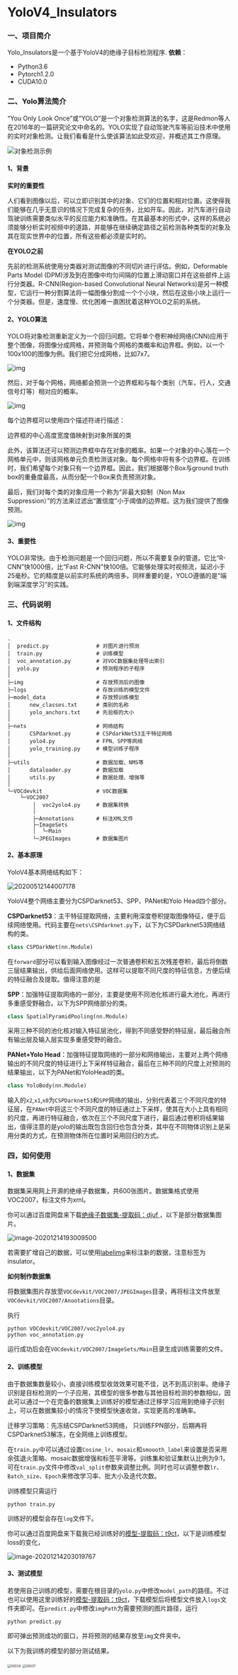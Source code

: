 # YoloV4_Insulators

### 一、项目简介

Yolo_Insulators是一个基于YoloV4的绝缘子目标检测程序.
**依赖**：

- Python3.6
- Pytorch1.2.0
- CUDA10.0

### 二、Yolo算法简介

“You Only Look Once”或“YOLO”是一个对象检测算法的名字，这是Redmon等人在2016年的一篇研究论文中命名的。YOLO实现了自动驾驶汽车等前沿技术中使用的实时对象检测。让我们看看是什么使该算法如此受欢迎，并概述其工作原理。

![对象检测示例](.assets/4034970a304e251f40223503c86146117d3e5366.jpeg)

#### 1、背景

**实时的重要性**

人们看到图像以后，可以立即识别其中的对象、它们的位置和相对位置。这使得我们能够在几乎无意识的情况下完成复杂的任务，比如开车。因此，对汽车进行自动驾驶训练需要类似水平的反应能力和准确性。在其最基本的形式中，这样的系统必须能够分析实时视频中的道路，并能够在继续确定路径之前检测各种类型的对象及其在现实世界中的位置，所有这些都必须是实时的。

**在YOLO之前**

先前的检测系统使用分类器对测试图像的不同切片进行评估。例如，Deformable Parts Model (DPM)涉及到在图像中均匀间隔的位置上滑动窗口并在这些部件上运行分类器。R-CNN(Region-based Convolutional Neural Networks)是另一种模型，它运行一种分割算法将一幅图像分割成一个个小块，然后在这些小块上运行一个分类器。但是，速度慢、优化困难一直困扰着这种YOLO之前的系统。

#### 2、YOLO算法

YOLO将对象检测重新定义为一个回归问题。它将单个卷积神经网络(CNN)应用于整个图像，将图像分成网格，并预测每个网格的类概率和边界框。例如，以一个100x100的图像为例。我们把它分成网格，比如7x7。

![img](.assets/8694a4c27d1ed21bc6ed15f6c38952c250da3fee.jpeg)

然后，对于每个网格，网络都会预测一个边界框和与每个类别（汽车，行人，交通信号灯等）相对应的概率。

![img](.assets/d52a2834349b033bae87aafa7b29b9d5d439bdf5.jpeg)

每个边界框可以使用四个描述符进行描述：

边界框的中心高度宽度值映射到对象所属的类

此外，该算法还可以预测边界框中存在对象的概率。如果一个对象的中心落在一个网格单元中，则该网格单元负责检测该对象。每个网格中将有多个边界框。在训练时，我们希望每个对象只有一个边界框。因此，我们根据哪个Box与ground truth box的重叠度最高，从而分配一个Box来负责预测对象。

最后，我们对每个类的对象应用一个称为“非最大抑制（Non Max Suppression）”的方法来过滤出“置信度”小于阈值的边界框。这为我们提供了图像预测。

![img](.assets/a8014c086e061d95a3897a4e0b1385d760d9cae3.jpeg)

#### 3、重要性

YOLO非常快。由于检测问题是一个回归问题，所以不需要复杂的管道。它比“R-CNN”快1000倍，比“Fast R-CNN”快100倍。它能够处理实时视频流，延迟小于25毫秒。它的精度是以前实时系统的两倍多。同样重要的是，YOLO遵循的是“端到端深度学习”的实践。

### 三、代码说明

#### 1、文件结构

```
.
│  predict.py				# 对图片进行预测
│  train.py					# 训练模型
│  voc_annotation.py		# 对VOC数据集处理导出索引
│  yolo.py					# 预测程序的子程序
│  
├─img						# 存放预测后的图像
├─logs						# 存放训练的模型文件
├─model_data				# 存放预训练模型
│      new_classes.txt		# 类别的名称
│      yolo_anchors.txt		# 先验框的大小
│      
├─nets						# 网络结构
│      CSPdarknet.py		# CSPdarkNet53主干特征网络
│      yolo4.py				# FPN、SPP等网络
│      yolo_training.py		# 模型训练子程序
│      
├─utils						# 数据加载、NMS等
│      dataloader.py		# 数据加载
│      utils.py				# 数据处理、增强等
│      
└─VOCdevkit					# VOC数据集
    └─VOC2007
        │  voc2yolo4.py		# 数据集转换
        │  
        ├─Annotations		# 标注XML文件
        ├─ImageSets
        │  └─Main
        └─JPEGImages		# 数据集图片
```

#### 2、基本原理

YoloV4基本网络结构如下：

![20200512144007178](../../YoloV4_Insulators/.assets/20200512144007178.png)

YoloV4整个网络主要分为CSPDarknet53、SPP、PANet和Yolo Head四个部分。

**CSPDarknet53**：主干特征提取网络，主要利用深度卷积提取图像特征，便于后续网络使用。代码主要在`nets\CSPdarknet.py`下，以下为CSPDarknet53网络结构的类。

```python
class CSPDarkNet(nn.Module)
```

在`forward`部分可以看到输入图像经过一次普通卷积和五次残差卷积，最后将倒数三层结果输出，供给后面网络使用。这样可以提取不同尺度的特征信息，方便后续的特征融合及提取。值得注意的是

**SPP**：加强特征提取网络的一部分，主要是使用不同池化核进行最大池化，再进行多重感受野融合。以下为SPP网络部分的类。

```python
class SpatialPyramidPooling(nn.Module)
```

采用三种不同的池化核对输入特征层池化，得到不同感受野的特征层，最后融合所有输出层及输入层实现多重感受野的融合。

**PANet+Yolo Head**：加强特征提取网络的一部分和网络输出，主要对上两个网络输出的不同尺度的特征进行上下采样特征融合，最后在三种不同的尺度上对预测的结果输出，以下为PANet和YoloHead的类。

```python
class YoloBody(nn.Module)
```

输入的`x2`,`x1`,`x0`为`CSPDarknet53`和`SPP`网络的输出，分别代表着三个不同尺度的特征层，在`PANet`中将这三个不同尺度的特征通过上下采样，使其在大小上具有相同的尺度，再进行特征融合，依次在三个不同尺度下进行，最后通过卷积将结果输出，值得注意的是yolo的输出既包含回归也包含分类，其中在不同物体识别上是采用分类的方式，在预测物体所在位置时采用回归的方式。

### 四，如何使用

#### 1、数据集

数据集采用网上开源的绝缘子数据集，共600张图片。数据集格式使用VOC2007，标注文件为xml。

你可以通过百度网盘来下载[绝缘子数据集-提取码：djuf ](https://pan.baidu.com/s/1z_J9tx-151FFAVW9ASJz9A )，以下是部分数据集图片。

![image-20201214193009500](.assets/image-2020121419300950.png)

若需要扩增自己的数据，可以使用[labelimg](https://github.com/tzutalin/labelImg)来标注新的数据，注意标签为insulator。

**如何制作数据集**

将数据集图片存放至`VOCdevkit/VOC2007/JPEGImages`目录，再将标注文件放至`VOCdevkit/VOC2007/Anootations`目录。

执行

```
python VOCdevkit/VOC2007/voc2yolo4.py
python voc_annotation.py
```

运行成功后会在`VOCdevkit/VOC2007/ImageSets/Main`目录生成训练需要的文件。

#### 2、训练模型

由于数据集数量较小，直接训练模型收敛效果可能不佳，达不到高识别率。绝缘子识别是目标检测的一个子应用，其模型的很多参数与其他目标检测的参数相似，因此可以通过一个在完备的数据集上训练好的模型通过迁移学习应用到绝缘子识别上，可以在数据集较小的情况下使模型快速收敛，实现更高的准确率。

迁移学习策略：先冻结CSPDarknet53网络， 只训练FPN部分，后期再将CSPDarknet53解冻，在全网络上训练模型。

在`train.py`中可以通过设置`Cosine_lr`、`mosaic`和`smoooth_label`来设置是否采用余弦退火策略、mosaic数据增强和标签平滑等。训练集和验证集默认比例为9:1，可在`train.py`文件中修改`val_split`参数来调整比例。同时也可以调整参数`lr`、`Batch_size`、`Epoch`来修改学习率、批大小及迭代次数。

训练模型只需运行

```
python train.py
```

训练好的模型会存在`log`文件下。

你可以通过百度网盘来下载我已经训练好的[模型-提取码：t9ct](https://pan.baidu.com/s/1bGBd9821KCpcgOTRuHQseg)，以下是训练模型loss的变化，

![image-20201214203019767](.assets/image-20201214203019767.png)

#### 3、测试模型

若使用自己训练的模型，需要在根目录的`yolo.py`中修改`model_path`的路径。不过也可以使用这里训练好的[模型-提取码：t9ct](https://pan.baidu.com/s/1bGBd9821KCpcgOTRuHQseg)，下载模型后将模型文件放入`logs`文件夹即可。在`predict.py`中修改`imgPath`为需要预测的图片路径，运行

```
python predict.py
```

即可弹出预测成功的窗口，并将预测的结果存放至`img`文件夹中。

以下为我训练的模型的部分测试结果。

<img src=".assets/00034.jpg" alt="00034" style="zoom:50%;" />

<img src=".assets/00037.jpg" alt="00037" style="zoom:50%;" />
